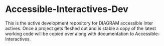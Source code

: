 # Accessible-Interactives-Dev
This is the active development repository for DIAGRAM accessible Inter actives.  Once a project gets fleshed out and is stable a copy of the latest working code will be copied over along with documentation to Accessible-Interactives.
